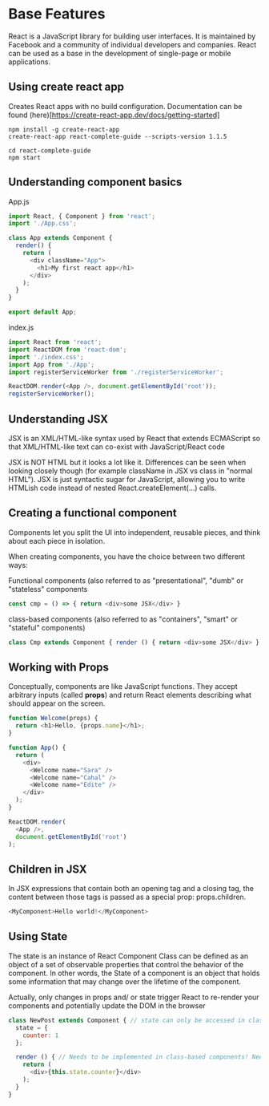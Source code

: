 # Base Features

React is a JavaScript library for building user interfaces. It is maintained by Facebook and a community of individual developers and companies. React can be used as a base in the development of single-page or mobile applications.

## Using create react app
Creates React apps with no build configuration. Documentation can be found (here)[https://create-react-app.dev/docs/getting-started]

```shell
npm install -g create-react-app
create-react-app react-complete-guide --scripts-version 1.1.5

cd react-complete-guide
npm start
```

## Understanding component basics

App.js
```javascript
import React, { Component } from 'react';
import './App.css';

class App extends Component {
  render() {
    return (
      <div className="App">
        <h1>My first react app</h1>
      </div>
    );
  }
}

export default App;
```

index.js
```javascript
import React from 'react';
import ReactDOM from 'react-dom';
import './index.css';
import App from './App';
import registerServiceWorker from './registerServiceWorker';

ReactDOM.render(<App />, document.getElementById('root'));
registerServiceWorker();
```

## Understanding JSX

JSX is an XML/HTML-like syntax used by React that extends ECMAScript so that XML/HTML-like text can co-exist with JavaScript/React code

JSX is NOT HTML but it looks a lot like it. Differences can be seen when looking closely though (for example className in JSX vs class in "normal HTML"). JSX is just syntactic sugar for JavaScript, allowing you to write HTMLish code instead of nested React.createElement(...) calls.

## Creating a functional component
Components let you split the UI into independent, reusable pieces, and think about each piece in isolation.

When creating components, you have the choice between two different ways:

Functional components (also referred to as "presentational", "dumb" or "stateless" components 
```javascript
const cmp = () => { return <div>some JSX</div> }
```
class-based components (also referred to as "containers", "smart" or "stateful" components)
```javascript
class Cmp extends Component { render () { return <div>some JSX</div> } }
```

## Working with Props

Conceptually, components are like JavaScript functions. They accept arbitrary inputs (called **props**) and return React elements describing what should appear on the screen.

```javascript
function Welcome(props) {
  return <h1>Hello, {props.name}</h1>;
}

function App() {
  return (
    <div>
      <Welcome name="Sara" />
      <Welcome name="Cahal" />
      <Welcome name="Edite" />
    </div>
  );
}

ReactDOM.render(
  <App />,
  document.getElementById('root')
);
```

## Children in JSX

In JSX expressions that contain both an opening tag and a closing tag, the content between those tags is passed as a special prop: props.children.
```javascript
<MyComponent>Hello world!</MyComponent>
```

## Using State

The state is an instance of React Component Class can be defined as an object of a set of observable properties that control the behavior of the component. In other words, the State of a component is an object that holds some information that may change over the lifetime of the component.

Actually, only changes in props  and/ or state  trigger React to re-render your components and potentially update the DOM in the browser

```javascript
class NewPost extends Component { // state can only be accessed in class-based components!
  state = {
    counter: 1
  };  

  render () { // Needs to be implemented in class-based components! Needs to return some JSX!
    return (
      <div>{this.state.counter}</div>
    );
  }
}
```





